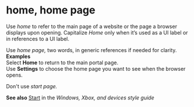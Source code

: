 ﻿# home, home page

Use *home* to refer to the main page of a website or the page a browser displays upon opening. Capitalize *Home* only when it’s used as a UI label or in references to a UI label.

Use *home page,* two words, in generic references if needed for clarity.   
**Examples**  
Select **Home** to return to the main portal page.  
Use **Settings** to choose the home page you want to see when the browser opens.

Don't use *start page.*

**See also** [Start](https://worldready.cloudapp.net/Styleguide/Read?id=2547&topicid=16747) in the *Windows, Xbox, and devices style guide*
